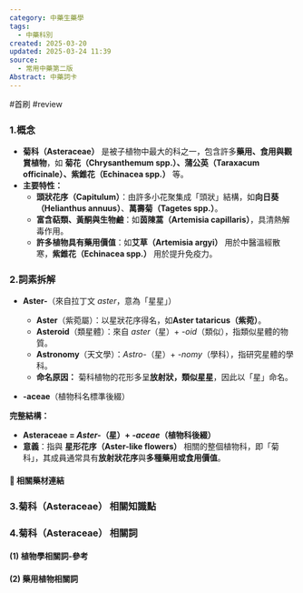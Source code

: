 ```yaml
---
category: 中藥生藥學
tags:
  - 中藥科別
created: 2025-03-20
updated: 2025-03-24 11:39
source:
  - 常用中藥第二版
Abstract: 中藥詞卡
---
```

#首刷 #review 
### 1.概念
- **菊科（Asteraceae）** 是被子植物中最大的科之一，包含許多**藥用、食用與觀賞植物**，如 **菊花（Chrysanthemum spp.）、蒲公英（Taraxacum officinale）、紫錐花（Echinacea spp.）** 等。  
- **主要特性：**  
  - **頭狀花序（Capitulum）**：由許多小花聚集成「頭狀」結構，如**向日葵（Helianthus annuus）**、**萬壽菊（Tagetes spp.）**。  
  - **富含萜類、黃酮與生物鹼**：如**茵陳蒿（Artemisia capillaris）**，具清熱解毒作用。  
  - **許多植物具有藥用價值**：如**艾草（Artemisia argyi）** 用於中醫溫經散寒，**紫錐花（Echinacea spp.）** 用於提升免疫力。  

### 2.詞素拆解
- **Aster-**（來自拉丁文 *aster*，意為「星星」）  
  - **Aster**（紫菀屬）：以星狀花序得名，如**Aster tataricus（紫菀）**。  
  - **Asteroid**（類星體）：來自 *aster*（星）+ *-oid*（類似），指類似星體的物質。  
  - **Astronomy**（天文學）：*Astro-*（星）+ *-nomy*（學科），指研究星體的學科。  
  - **命名原因：** 菊科植物的花形多呈**放射狀，類似星星**，因此以「星」命名。  

- **-aceae**（植物科名標準後綴）  

**完整結構：**
- **Asteraceae = *Aster-*（星）+ *-aceae*（植物科後綴）**  
- **意義**：指與 **星形花序（Aster-like flowers）** 相關的整個植物科，即「菊科」，其成員通常具有**放射狀花序**與**多種藥用或食用價值**。  

#### 📌 相關藥材連結



### 3.菊科（Asteraceae） 相關知識點



### 4.菊科（Asteraceae） 相關詞
#### (1) 植物學相關詞-參考




#### (2) 藥用植物相關詞

